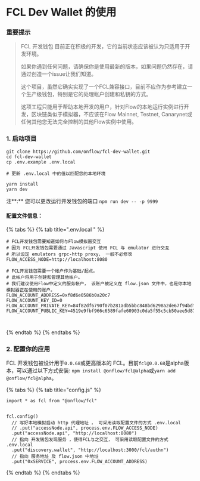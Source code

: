 # FCL Dev Wallet 的使用

### 重要提示

> FCL 开发钱包 目前正在积极的开发，它的当前状态应该被认为只适用于开发环境。
>
> 如果你遇到任何问题，请确保你是使用最新的版本，如果问题仍然存在，请通过创造一个issue让我们知道。
>
> 这个项目，虽然它确实实现了一个FCL兼容接口，目前不应作为参考建立一个生产级钱包，特别是它的处理帐户创建和私钥的方式。
>
> 这项工程只能用于帮助本地开发的用户，针对Flow的本地运行实例进行开发，区块链类似于模拟器，不应该在Flow Mainnet,  Testnet,  Canarynet或任何其他您无法完全控制的其他Flow实例中使用。



### 1. 启动项目

```text
git clone https://github.com/onflow/fcl-dev-wallet.git
cd fcl-dev-wallet
cp .env.example .env.local

# 更新 .env.local 中的值以匹配您的本地环境

yarn install
yarn dev
```

 注**:**  您可以更改运行开发钱包的端口 `npm run dev -- -p 9999`

#### 配置文件信息：

{% tabs %}
{% tab title=".env.local " %}
```text
# FCL开发钱包需要知道如何与Flow模拟器交互
# 因为 FCL开发钱包需要通过 Javascript 使用 FCL 与 emulator 进行交互
# 所以设定 emulators grpc-http proxy， 一般不必修改
FLOW_ACCESS_NODE=http://localhost:8080

# FCL开发钱包需要一个帐户作为基础/起点。
# 此帐户将用于创建和管理其他帐户。
# 我们建议使用Flow中定义的服务帐户， 该账户被定义在 flow.json 文件中，也是你本地模拟器正在使用的账户。 
FLOW_ACCOUNT_ADDRESS=0xf8d6e0586b0a20c7
FLOW_ACCOUNT_KEY_ID=0
FLOW_ACCOUNT_PRIVATE_KEY=84f82df6790f07b281adb5bbc848bd6298a2de67f94bdfac7a400d5a1b893de5
FLOW_ACCOUNT_PUBLIC_KEY=4519e9fbf966c6589fafe60903c0da5f55c5cb50aee5d870f097b35dfb6de13c170718cd92f50811cdd9290e51c2766440b696e0423a5031ae482cca79e3c479



```
{% endtab %}
{% endtabs %}

### 2. 配置你的应用

FCL 开发钱包被设计用于`0.0.68`或更高版本的 FCL。目前`fcl@0.0.68`是alpha版本，可以通过以下方式安装: `npm install @onflow/fcl@alpha`或`yarn add @onflow/fcl@alpha`。

{% tabs %}
{% tab title="config.js" %}
```text
import * as fcl from "@onflow/fcl"

 
fcl.config()
  // 写好本地模拟启动 http 代理地址 ， 可采用读取配置文件的方式 .env.local
  // .put("accessNode.api", process.env.FLOW_ACCESS_NODE)
  .put("accessNode.api", "http://localhost:8080")   
  // 指向 开发钱包发现服务 ，使得FCL与之交互， 可采用读取配置文件的方式 .env.local
  .put("discovery.wallet", "http://localhost:3000/fcl/authn")  
  // 指向 服务地址 及 flow.json 中地址
  .put("0xSERVICE", process.env.FLOW_ACCOUNT_ADDRESS)
```
{% endtab %}
{% endtabs %}

